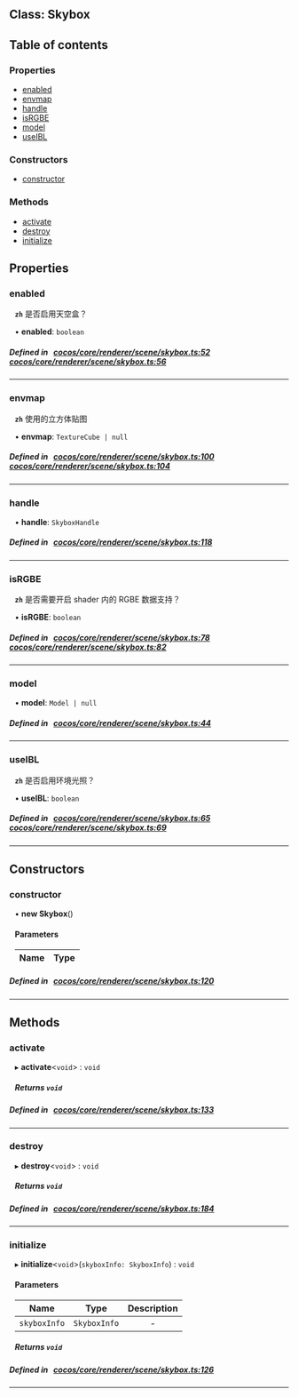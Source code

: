 
## Class: Skybox





<div class="table-of-content">
<h2>Table of contents</h2>


### Properties

- [ enabled](#enabled)
- [ envmap](#envmap)
- [ handle](#handle)
- [ isRGBE](#isRGBE)
- [ model](#model)
- [ useIBL](#useIBL)

### Constructors

- [ constructor](#constructor)

### Methods

- [ activate](#activate)
- [ destroy](#destroy)
- [ initialize](#initialize)
</div>

## Properties


### enabled
<div style="margin-left: 10px;">



**`zh`** 是否启用天空盒？





•  **enabled**:
 ``boolean`` 
</div>

##### Defined in &nbsp;   [cocos/core/renderer/scene/skybox.ts:52](https://github.com/cocos-creator/engine/blob/c7bf6b8a9/cocos/core/renderer/scene/skybox.ts#L52)&nbsp;   [cocos/core/renderer/scene/skybox.ts:56](https://github.com/cocos-creator/engine/blob/c7bf6b8a9/cocos/core/renderer/scene/skybox.ts#L56)&nbsp;


___


### envmap
<div style="margin-left: 10px;">



**`zh`** 使用的立方体贴图





•  **envmap**:
 ``TextureCube | null`` 
</div>

##### Defined in &nbsp;   [cocos/core/renderer/scene/skybox.ts:100](https://github.com/cocos-creator/engine/blob/c7bf6b8a9/cocos/core/renderer/scene/skybox.ts#L100)&nbsp;   [cocos/core/renderer/scene/skybox.ts:104](https://github.com/cocos-creator/engine/blob/c7bf6b8a9/cocos/core/renderer/scene/skybox.ts#L104)&nbsp;


___


### handle
<div style="margin-left: 10px;">




•  **handle**:
 ``SkyboxHandle`` 
</div>

##### Defined in &nbsp;   [cocos/core/renderer/scene/skybox.ts:118](https://github.com/cocos-creator/engine/blob/c7bf6b8a9/cocos/core/renderer/scene/skybox.ts#L118)&nbsp;


___


### isRGBE
<div style="margin-left: 10px;">



**`zh`** 是否需要开启 shader 内的 RGBE 数据支持？





•  **isRGBE**:
 ``boolean`` 
</div>

##### Defined in &nbsp;   [cocos/core/renderer/scene/skybox.ts:78](https://github.com/cocos-creator/engine/blob/c7bf6b8a9/cocos/core/renderer/scene/skybox.ts#L78)&nbsp;   [cocos/core/renderer/scene/skybox.ts:82](https://github.com/cocos-creator/engine/blob/c7bf6b8a9/cocos/core/renderer/scene/skybox.ts#L82)&nbsp;


___


### model
<div style="margin-left: 10px;">




•  **model**:
 ``Model | null`` 
</div>

##### Defined in &nbsp;   [cocos/core/renderer/scene/skybox.ts:44](https://github.com/cocos-creator/engine/blob/c7bf6b8a9/cocos/core/renderer/scene/skybox.ts#L44)&nbsp;


___


### useIBL
<div style="margin-left: 10px;">



**`zh`** 是否启用环境光照？





•  **useIBL**:
 ``boolean`` 
</div>

##### Defined in &nbsp;   [cocos/core/renderer/scene/skybox.ts:65](https://github.com/cocos-creator/engine/blob/c7bf6b8a9/cocos/core/renderer/scene/skybox.ts#L65)&nbsp;   [cocos/core/renderer/scene/skybox.ts:69](https://github.com/cocos-creator/engine/blob/c7bf6b8a9/cocos/core/renderer/scene/skybox.ts#L69)&nbsp;


___

<!---->
## Constructors


### constructor
<div style="margin-left: 10px;">

• **new Skybox**()

#### Parameters

| Name | Type |
| :------ | :------ |
</div>

##### Defined in &nbsp;   [cocos/core/renderer/scene/skybox.ts:120](https://github.com/cocos-creator/engine/blob/c7bf6b8a9/cocos/core/renderer/scene/skybox.ts#L120)&nbsp;


---

<!---->
## Methods

### activate

<div style="margin-left: 10px;">

▸   **activate**<`void`\> : `void`




##### Returns `void`
</div>

##### Defined in &nbsp;   [cocos/core/renderer/scene/skybox.ts:133](https://github.com/cocos-creator/engine/blob/c7bf6b8a9/cocos/core/renderer/scene/skybox.ts#L133)&nbsp;
___
### destroy

<div style="margin-left: 10px;">

▸   **destroy**<`void`\> : `void`




##### Returns `void`
</div>

##### Defined in &nbsp;   [cocos/core/renderer/scene/skybox.ts:184](https://github.com/cocos-creator/engine/blob/c7bf6b8a9/cocos/core/renderer/scene/skybox.ts#L184)&nbsp;
___
### initialize

<div style="margin-left: 10px;">

▸   **initialize**<`void`\>(`skyboxInfo: SkyboxInfo`) : `void`



#### Parameters

| Name | Type | Description |
| :------: | :------: | :------: |
| `skyboxInfo` | `SkyboxInfo` | - |


##### Returns `void`
</div>

##### Defined in &nbsp;   [cocos/core/renderer/scene/skybox.ts:126](https://github.com/cocos-creator/engine/blob/c7bf6b8a9/cocos/core/renderer/scene/skybox.ts#L126)&nbsp;
___
<!---->




